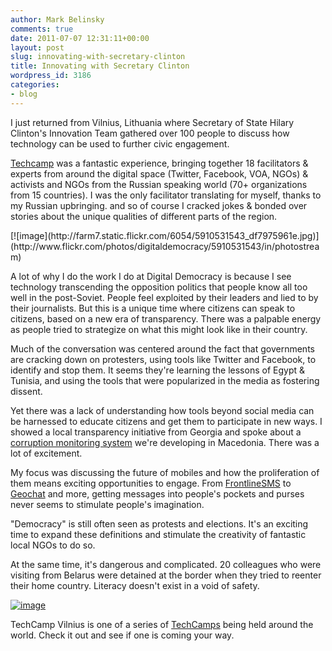 ```yaml
---
author: Mark Belinsky
comments: true
date: 2011-07-07 12:31:11+00:00
layout: post
slug: innovating-with-secretary-clinton
title: Innovating with Secretary Clinton
wordpress_id: 3186
categories:
- blog
---
```


I just returned from Vilnius, Lithuania where Secretary of State Hilary Clinton's Innovation Team gathered over 100 people to discuss how technology can be used to further civic engagement.

[Techcamp](http://wiki.techcampglobal.org/index.php?title=TechCamp:Vilnius) was a fantastic experience, bringing together 18 facilitators & experts from around the digital space (Twitter, Facebook, VOA, NGOs) & activists and NGOs from the Russian speaking world (70+ organizations from 15 countries). I was the only facilitator translating for myself, thanks to my Russian upbringing. and so of course I cracked jokes & bonded over stories about the unique qualities of different parts of the region.

<caption id="" align="alignleft" width="415" caption="Secretary Clinton and Alec Ross speak at Techcamp Vilnius">[![image](http://farm7.static.flickr.com/6054/5910531543_df7975961e.jpg)](http://www.flickr.com/photos/digitaldemocracy/5910531543/in/photostream)</caption>

A lot of why I do the work I do at Digital Democracy is because I see technology transcending the opposition politics that people know all too well in the post-Soviet. People feel exploited by their leaders and lied to by their journalists. But this is a unique time where citizens can speak to citizens, based on a new era of transparency. There was a palpable energy as people tried to strategize on what this might look like in their country.

Much of the conversation was centered around the fact that governments are cracking down on protesters, using tools like Twitter and Facebook, to identify and stop them. It seems they're learning the lessons of Egypt & Tunisia, and using the tools that were popularized in the media as fostering dissent.

Yet there was a lack of understanding how tools beyond social media can be harnessed to educate citizens and get them to participate in new ways. I showed a local transparency initiative from Georgia and spoke about a [corruption monitoring system](http://transparency-watch.org/) we're developing in Macedonia. There was a lot of excitement.

My focus was discussing the future of mobiles and how the proliferation of them means exciting opportunities to engage. From [FrontlineSMS](http://www.frontlinesms.com/) to [Geochat](http://geochat.instedd.org/) and more, getting messages into people's pockets and purses never seems to stimulate people's imagination.

"Democracy" is still often seen as protests and elections. It's an exciting time to expand these definitions and stimulate the creativity of fantastic local NGOs to do so.

At the same time, it's dangerous and complicated. 20 colleagues who were visiting from Belarus were detained at the border when they tried to reenter their home country. Literacy doesn't exist in a void of safety.

[![image](http://wiki.techcampglobal.org/images/thumb/4/4b/TCVilniusLogo.jpg/376px-TCVilniusLogo.jpg)](http://wiki.techcampglobal.org/index.php?title=TechCamp:Vilnius)

TechCamp Vilnius is one of a series of [TechCamps](http://techcampglobal.org/) being held around the world. Check it out and see if one is coming your way.
